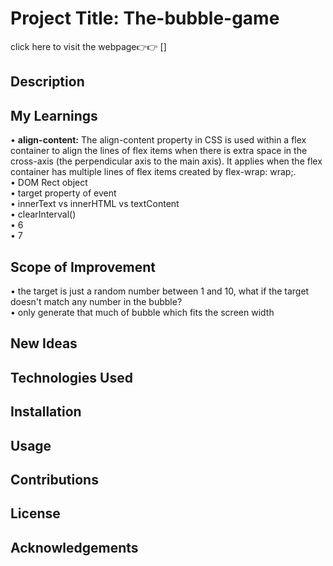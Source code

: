 

# Project Title:  The-bubble-game

click here to visit the webpage👉👉 []

## Description



## My Learnings
•	<strong>align-content:</strong> The align-content property in CSS is used within a flex container to align the lines of flex items when there is extra space in the cross-axis (the perpendicular axis to the main axis). It applies when the flex container has multiple lines of flex items created by flex-wrap: wrap;.<br>
•	DOM Rect object<br>
•	target property of event<br>
•	innerText vs innerHTML vs textContent<br>
•	clearInterval()<br>
•	6<br>
•	7<br>


## Scope of Improvement
•	the target is just a random number between 1 and 10, what if the target doesn't match any number in the bubble?<br>
•	only generate that much of bubble which fits the screen width<br>

## New Ideas


## Technologies Used


## Installation


## Usage


## Contributions


## License


## Acknowledgements


